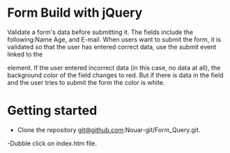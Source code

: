 # Form Build with jQuery

Validate a form's data before submitting it. The fields include the following:Name
Age, and E-mail.
When users want to submit the form, it is validated so that the user has entered correct data, use the submit event linked to the <form> element. If the user entered incorrect data (in this case, no data at all), the background color of the field changes to red. But if there is data in the field and the user tries to submit the form the color is white.


# Getting started
- Clone the repository 
git@github.com:Nouar-git/Form_Query.git.

-Dubble click on index.htm file.